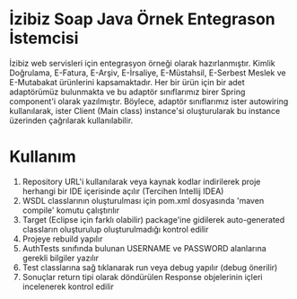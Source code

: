 # İzibiz Soap Java Örnek Entegrason İstemcisi

İzibiz web servisleri için entegrasyon örneği olarak hazırlanmıştır. Kimlik Doğrulama, E-Fatura, E-Arşiv, E-İrsaliye, E-Müstahsil, E-Serbest Meslek ve E-Mutabakat ürünlerini kapsamaktadır. Her bir ürün için bir adet adaptörümüz bulunmakta ve bu adaptör sınıflarımız birer Spring component'i olarak yazılmıştır. Böylece, adaptör sınıflarımız ister autowiring kullanılarak, ister Client (Main class) instance'si oluşturularak bu instance üzerinden çağrılarak kullanılabilir.


# Kullanım

  1. Repository URL'i kullanılarak veya kaynak kodlar indirilerek proje herhangi bir IDE içerisinde açılır (Tercihen Intellij IDEA)
  2. WSDL classlarının oluşturulması için pom.xml dosyasında 'maven compile' komutu çalıştırılır
  3. Target (Eclipse için farklı olabilir) package'ine gidilerek auto-generated classların oluşturulup oluşturulmadığı kontrol edilir
  4. Projeye rebuild yapılır 
  5. AuthTests sınıfında bulunan USERNAME ve PASSWORD alanlarına gerekli bilgiler yazılır
  6. Test classlarına sağ tıklanarak run veya debug yapılır (debug önerilir)
  7. Sonuçlar return tipi olarak döndürülen Response objelerinin içleri incelenerek kontrol edilir
